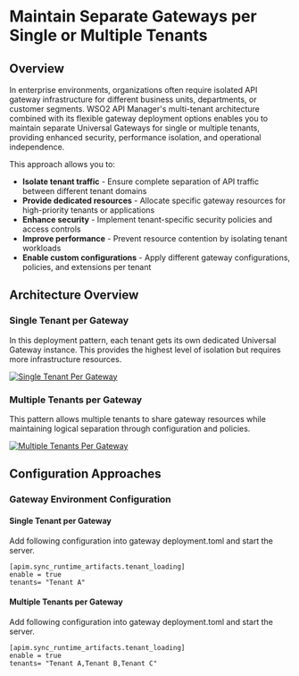 # Maintain Separate Gateways per Single or Multiple Tenants

## Overview

In enterprise environments, organizations often require isolated API gateway infrastructure for different business units, departments, or customer segments. WSO2 API Manager's multi-tenant architecture combined with its flexible gateway deployment options enables you to maintain separate Universal Gateways for single or multiple tenants, providing enhanced security, performance isolation, and operational independence.

This approach allows you to:

- **Isolate tenant traffic** - Ensure complete separation of API traffic between different tenant domains
- **Provide dedicated resources** - Allocate specific gateway resources for high-priority tenants or applications
- **Enhance security** - Implement tenant-specific security policies and access controls
- **Improve performance** - Prevent resource contention by isolating tenant workloads
- **Enable custom configurations** - Apply different gateway configurations, policies, and extensions per tenant

## Architecture Overview

### Single Tenant per Gateway

In this deployment pattern, each tenant gets its own dedicated Universal Gateway instance. This provides the highest level of isolation but requires more infrastructure resources.

[![Single Tenant Per Gateway]({{base_path}}/assets/img/deploy/single-gateway-per-tenant.png)]({{base_path}}/assets/img/deploy/single-gateway-per-tenant.png)

### Multiple Tenants per Gateway
This pattern allows multiple tenants to share gateway resources while maintaining logical separation through configuration and policies.

[![Multiple Tenants Per Gateway]({{base_path}}/assets/img/deploy/multiple-tenant-per-gateway.png)]({{base_path}}/assets/img/deploy/multiple-tenant-per-gateway.png)

## Configuration Approaches

### Gateway Environment Configuration

#### Single Tenant per Gateway

Add following configuration into gateway deployment.toml and start the server.
```
[apim.sync_runtime_artifacts.tenant_loading]
enable = true
tenants= "Tenant A"
```

#### Multiple Tenants per Gateway

Add following configuration into gateway deployment.toml and start the server.
```
[apim.sync_runtime_artifacts.tenant_loading]
enable = true
tenants= "Tenant A,Tenant B,Tenant C"
```